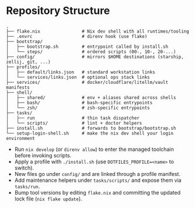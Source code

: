# Repository Structure

```
.
├── flake.nix                # Nix dev shell with all runtimes/tooling
├── .envrc                   # direnv hook (use flake)
├── bootstrap/
│   ├── bootstrap.sh         # entrypoint called by install.sh
│   └── steps/               # ordered scripts (00-, 10-, 20-...)
├── config/                  # mirrors $HOME destinations (starship, zellij, git, ...)
├── profiles/
│   ├── default/links.json   # standard workstation links
│   └── services/links.json  # optional ops stack links
├── services/                # docker/cloudflare/litellm/vault manifests
├── shell/
│   ├── shared/              # env + aliases shared across shells
│   ├── bash/                # bash-specific entrypoints
│   └── zsh/                 # zsh-specific entrypoints
├── tasks/
│   ├── run                  # thin task dispatcher
│   └── scripts/             # lint + doctor helpers
├── install.sh               # forwards to bootstrap/bootstrap.sh
└── setup-login-shell.sh     # make the nix dev shell your login environment
```

- Run `nix develop` (or `direnv allow`) to enter the managed toolchain before invoking scripts.
- Apply a profile with `./install.sh` (use `DOTFILES_PROFILE=<name>` to switch).
- New files go under `config/` and are linked through a profile manifest.
- Add maintenance helpers under `tasks/scripts/` and expose them via `tasks/run`.
- Bump tool versions by editing `flake.nix` and committing the updated lock file (`nix flake update`).
